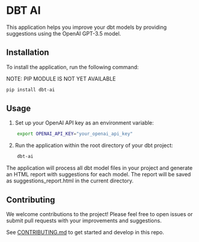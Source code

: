 # DBT AI

This application helps you improve your dbt models by providing suggestions using the OpenAI GPT-3.5 model.

## Installation

To install the application, run the following command:

NOTE: PIP MODULE IS NOT YET AVAILABLE

```bash
pip install dbt-ai
```

## Usage
 1. Set up your OpenAI API key as an environment variable:
```bash
    export OPENAI_API_KEY="your_openai_api_key"
```

 2. Run the application within the root directory of your dbt project:
```bash
    dbt-ai
```

The application will process all dbt model files in your project and generate an HTML report with suggestions for each model. The report will be saved as suggestions_report.html in the current directory.

## Contributing
We welcome contributions to the project! Please feel free to open issues or submit pull requests with your improvements and suggestions.

See [CONTRIBUTING.md](CONTRIBUTING.md) to get started and develop in this repo.
